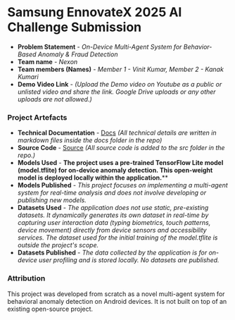 # Samsung EnnovateX 2025 AI Challenge Submission

- **Problem Statement** - *On-Device Multi-Agent System for Behavior-Based Anomaly & Fraud Detection*
- **Team name** - *Nexon*
- **Team members (Names)** - *Member 1 - Vinit Kumar, Member 2 - Kanak Kumari*
- **Demo Video Link** - *(Upload the Demo video on Youtube as a public or unlisted video and share the link. Google Drive uploads or any other uploads are not allowed.)*


### Project Artefacts

- **Technical Documentation** - [Docs](docs) *(All technical details are written in markdown files inside the docs folder in the repo)*
- **Source Code** - [Source](src) *(All source code is added to the src folder in the repo.)*
- **Models Used** - **The project uses a pre-trained TensorFlow Lite model (model.tflite) for on-device anomaly detection. This open-weight model is deployed locally within the application.****
- **Models Published** - *This project focuses on implementing a multi-agent system for real-time analysis and does not involve developing or publishing new models.*
- **Datasets Used** - *The application does not use static, pre-existing datasets. It dynamically generates its own dataset in real-time by capturing user interaction data (typing biometrics, touch patterns, device movement) directly from device sensors and accessibility services. The dataset used for the initial training of the model.tflite is outside the project's scope.*
- **Datasets Published** - *The data collected by the application is for on-device user profiling and is stored locally. No datasets are published.*

### Attribution 

This project was developed from scratch as a novel multi-agent system for behavioral anomaly detection on Android devices. It is not built on top of an existing open-source project.
